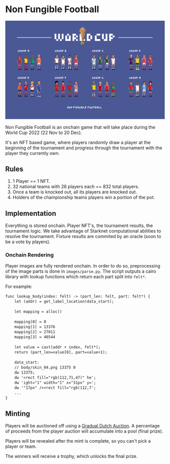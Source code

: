 # Non Fungible Football

![image](static/banner.jpeg)

Non Fungible Football is an onchain game that will take place during the World Cup 2022 (22 Nov to 20 Dec).

It's an NFT based game, where players randomly draw a player at the beginning of the tournament and progress through the tournament with the player they currently own.

## Rules

1. 1 Player == 1 NFT.
1. 32 national teams with 26 players each == 832 total players.
1. Once a team is knocked out, all its players are knocked out.
1. Holders of the championship teams players win a portion of the pot.

## Implementation

Everything is stored onchain. Player NFT's, the tournament results, the tournament logic. We take advantage of Starknet computational abilities to resolve the tournament. Fixture results are commited by an oracle (soon to be a vote by players).

### Onchain Rendering

Player images are fully rendered onchain. In order to do so, preprocessing of the image parts is done in `images/parse.py`. The script outputs a cairo library with lookup functions which return each part split into `felt*`.

For example:
```cairo
func lookup_body(index: felt) -> (part_len: felt, part: felt*) {
    let (addr) = get_label_location(data_start);

    let mapping = alloc()
    
	mapping[0] = 0
	mapping[1] = 13376
	mapping[2] = 27011
	mapping[3] = 40544

    let value = cast(addr + index, felt*);
    return (part_len=value[0], part=value+1);

	data_start:
	// body/skin_04.png 13375 0
	dw 13375;
	dw '<rect fill="rgb(112,71,47)" he';
	dw 'ight="1" width="1" x="31px" y=';
	dw '"17px" /><rect fill="rgb(112,7';
    ...
}
```

## Minting

Players will be auctioned off using a [Gradual Dutch Auction](https://www.paradigm.xyz/2022/04/gda). A percentage of proceeds from the player auction will accumulate into a pool (final prize).

Players will be revealed after the mint is complete, so you can't pick a player or team.

The winners will receive a trophy, which unlocks the final prize.
